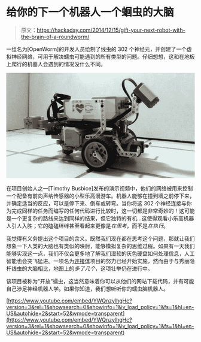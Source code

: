 # 给你的下一个机器人一个蛔虫的大脑

> 原文：<https://hackaday.com/2014/12/15/gift-your-next-robot-with-the-brain-of-a-roundworm/>

一组名为[OpenWorm]的开发人员绘制了线虫的 302 个神经元，并创建了一个虚拟神经网络，可用于解决蠕虫可能遇到的所有类型的问题。仔细想想，这和在地板上爬行的机器人会遇到的情况没什么不同。

![wormy](img/937578805d3c340426d26dd16f8db14f.png)

在项目创始人之一[Timothy Busbice]发布的演示视频中，他们的网络被用来控制一个配备有前向声纳传感器的小型乐高漫游车。机器人能够在撞到墙之前停下来，并确定适当的反应，可以是停下来、倒车或转弯。当你将这 302 个神经连接与你为完成同样的任务而编写的任何代码进行比较时，这一切都是非常奇妙的！这可能是一个更复杂的路线来达到同样的结果，但它独特的有机…这使得观看小乐高机器人引人入胜；它的磕磕绊绊甚至看起来更像是*在思考*，而不是*在执行*。

我觉得有义务提出这个项目的含义。既然我们现在都在思考这个问题，那就让我们想象一下人类的大脑也有类似的映射，能够模拟复杂的思维过程。如果有一天我们能够实现这一点，我们不仅会更多地了解我们湿软的灰色硬盘如何处理信息，人工智能也会突飞猛进。一项名为[连接体](http://www.humanconnectomeproject.org)项目的努力已经开始实施，然而由于与秀丽隐杆线虫的大脑相比，地图上的*多了几个*，这项壮举仍在进行中。

该项目被称为“开放”蠕虫，这当然意味着你可以从他们的网站下载代码，并有可能自己涉足神经机器人学。如果你知道，我们想听听你的蠕虫脑机器人。

[https://www.youtube.com/embed/YWQnzylhgHc?version=3&rel=1&showsearch=0&showinfo=1&iv_load_policy=1&fs=1&hl=en-US&autohide=2&start=52&wmode=transparent](https://www.youtube.com/embed/YWQnzylhgHc?version=3&rel=1&showsearch=0&showinfo=1&iv_load_policy=1&fs=1&hl=en-US&autohide=2&start=52&wmode=transparent)